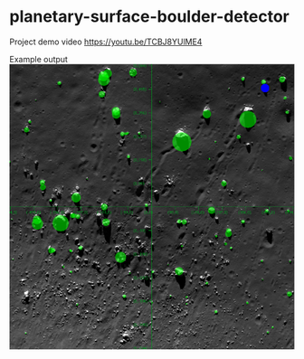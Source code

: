 # planetary-surface-boulder-detector
Project demo video
https://youtu.be/TCBJ8YUlME4

Example output
![](v3-boulder_list_visualised-clear.png)
